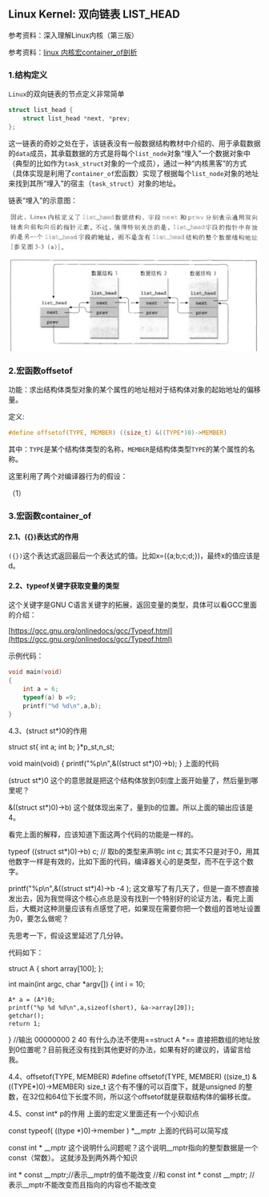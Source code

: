 ## Linux Kernel: 双向链表 LIST_HEAD

参考资料：深入理解Linux内核（第三版）

参考资料：[linux 内核宏container_of剖析](https://zhuanlan.zhihu.com/p/54932270)

### 1.结构定义

`Linux`的双向链表的节点定义非常简单

```c
struct list_head {
    struct list_head *next, *prev;
};
```

这一链表的奇妙之处在于，该链表没有一般数据结构教材中介绍的、用于承载数据的`data`成员，其承载数据的方式是将每个`list_node`对象“埋入”一个数据对象中（典型的比如作为`task_struct`对象的一个成员），通过一种“内核黑客”的方式（具体实现是利用了`container_of`宏函数）实现了根据每个`list_node`对象的地址来找到其所“埋入”的宿主（`task_struct`）对象的地址。

链表“埋入”的示意图：

![](/assets/lin101_001.PNG)

### 2.宏函数offsetof

功能：求出结构体类型对象的某个属性的地址相对于结构体对象的起始地址的偏移量。

定义:
```c
#define offsetof(TYPE, MEMBER) ((size_t) &((TYPE*)0)->MEMBER)
```

其中：`TYPE`是某个结构体类型的名称，`MEMBER`是结构体类型`TYPE`的某个属性的名称。



这里利用了两个对编译器行为的假设：

（1）



### 3.宏函数container_of

#### 2.1、({})表达式的作用

`({})`这个表达式返回最后一个表达式的值。比如x=({a;b;c;d;})，最终x的值应该是d。

#### 2.2、typeof关键字获取变量的类型

这个关键字是GNU C语言关键字的拓展，返回变量的类型，具体可以看GCC里面的介绍：

[https://gcc.gnu.org/onlinedocs/gcc/Typeof.html](https://gcc.gnu.org/onlinedocs/gcc/Typeof.html)

示例代码：
```c
void main(void)
{
    int a = 6;
    typeof(a) b =9;
    printf("%d %d\n",a,b);
}
```
4.3、(struct st*)0的作用



struct st{
    int a;
    int b;
}*p_st,n_st;

void main(void)
{
    printf("%p\n",&((struct st*)0)->b);
}
上面的代码

(struct st*)0
这个的意思就是把这个结构体放到0刻度上面开始量了，然后量到哪里呢？

&((struct st*)0)->b)
这个就体现出来了，量到b的位置。所以上面的输出应该是4。

看完上面的解释，应该知道下面这两个代码的功能是一样的。

typeof ((struct st*)0)->b) c; // 取b的类型来声明c
int c;
其实不只是对于0，用其他数字一样是有效的，比如下面的代码，编译器关心的是类型，而不在乎这个数字。

printf("%p\n",&((struct st*)4)->b  -4 );
这文章写了有几天了，但是一直不想直接发出去，因为我觉得这个核心点总是没有找到一个特别好的论证方法，看完上面后，大概对这种测量应该有点感觉了吧，如果现在需要你把一个数组的首地址设置为0，要怎么做呢？

先思考一下，假设这里延迟了几分钟。

代码如下：

struct A {
    short array[100];
};

int main(int argc, char *argv[])
{
    int i = 10;

    A* a = (A*)0;
    printf("%p %d %d\n",a,sizeof(short), &a->array[20]);
    getchar();
    return 1;
}
//输出 00000000 2 40
有什么办法不使用==struct A *== 直接把数组的地址放到0位置呢？目前我还没有找到其他更好的办法，如果有好的建议的，请留言给我。

4.4、offsetof(TYPE, MEMBER)
#define offsetof(TYPE, MEMBER) ((size_t) &((TYPE*)0)->MEMBER)
size_t 这个有不懂的可以百度下，就是unsigned 的整数，在32位和64位下长度不同，所以这个offsetof就是获取结构体的偏移长度。

4.5、const int* p的作用
上面的宏定义里面还有一个小知识点

const typeof( ((type *)0)->member ) *__mptr
上面的代码可以简写成

const int * __mptr
这个说明什么问题呢？这个说明__mptr指向的整型数据是一个const（常数）。
这就涉及到两外两个知识

int * const __mptr;//表示__mptr的值不能改变
//和
const int * const __mptr; //表示__mptr不能改变而且指向的内容也不能改变